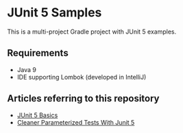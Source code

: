 JUnit 5 Samples
===============

This is a multi-project Gradle project with JUnit 5 examples.

## Requirements

- Java 9
- IDE supporting Lombok (developed in IntelliJ)

## Articles referring to this repository

- [JUnit 5 Basics](http://blog.codeleak.pl/2017/10/junit-5-basics.html)
- [Cleaner Parameterized Tests With Junit 5](http://blog.codeleak.pl/2017/10/junit-5-basics.html)

 